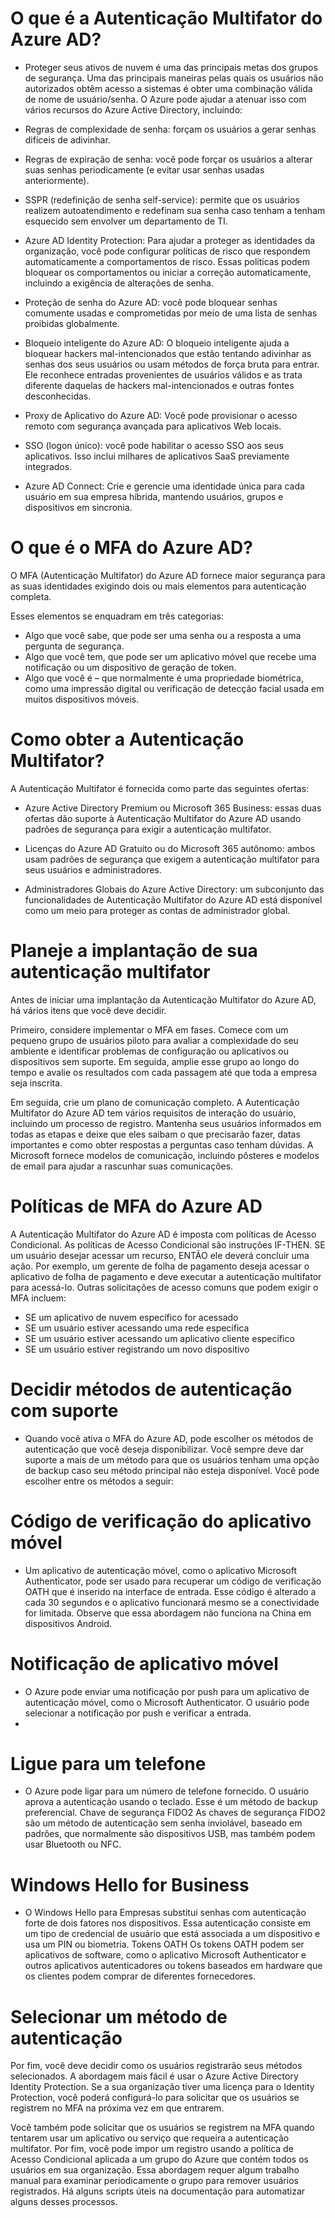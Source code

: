 # O que é a Autenticação Multifator do Azure AD?

- Proteger seus ativos de nuvem é uma das principais metas dos grupos de segurança. Uma das principais maneiras pelas quais os usuários não autorizados obtêm acesso a sistemas é obter uma combinação válida de nome de usuário/senha. O Azure pode ajudar a atenuar isso com vários recursos do Azure Active Directory, incluindo:

- Regras de complexidade de senha: forçam os usuários a gerar senhas difíceis de adivinhar.

- Regras de expiração de senha: você pode forçar os usuários a alterar suas senhas periodicamente (e evitar usar senhas usadas anteriormente).

- SSPR (redefinição de senha self-service): permite que os usuários realizem autoatendimento e redefinam sua senha caso tenham a tenham esquecido sem envolver um departamento de TI.

- Azure AD Identity Protection: Para ajudar a proteger as identidades da organização, você pode configurar políticas de risco que respondem automaticamente a comportamentos de risco. Essas políticas podem bloquear os comportamentos ou iniciar a correção automaticamente, incluindo a exigência de alterações de senha.

- Proteção de senha do Azure AD: você pode bloquear senhas comumente usadas e comprometidas por meio de uma lista de senhas proibidas globalmente.

- Bloqueio inteligente do Azure AD: O bloqueio inteligente ajuda a bloquear hackers mal-intencionados que estão tentando adivinhar as senhas dos seus usuários ou usam métodos de força bruta para entrar. Ele reconhece entradas provenientes de usuários válidos e as trata diferente daquelas de hackers mal-intencionados e outras fontes desconhecidas.

- Proxy de Aplicativo do Azure AD: Você pode provisionar o acesso remoto com segurança avançada para aplicativos Web locais.

- SSO (logon único): você pode habilitar o acesso SSO aos seus aplicativos. Isso inclui milhares de aplicativos SaaS previamente integrados.

- Azure AD Connect: Crie e gerencie uma identidade única para cada usuário em sua empresa híbrida, mantendo usuários, grupos e dispositivos em sincronia.

# O que é o MFA do Azure AD?
O MFA (Autenticação Multifator) do Azure AD fornece maior segurança para as suas identidades exigindo dois ou mais elementos para autenticação completa.

Esses elementos se enquadram em três categorias:

- Algo que você sabe, que pode ser uma senha ou a resposta a uma pergunta de segurança.
- Algo que você tem, que pode ser um aplicativo móvel que recebe uma notificação ou um dispositivo de geração de token.
- Algo que você é – que normalmente é uma propriedade biométrica, como uma impressão digital ou verificação de detecção facial usada em muitos dispositivos móveis.


# Como obter a Autenticação Multifator?
A Autenticação Multifator é fornecida como parte das seguintes ofertas:

- Azure Active Directory Premium ou Microsoft 365 Business: essas duas ofertas dão suporte à Autenticação Multifator do Azure AD usando padrões de segurança para exigir a autenticação multifator.

- Licenças do Azure AD Gratuito ou do Microsoft 365 autônomo: ambos usam padrões de segurança que exigem a autenticação multifator para seus usuários e administradores.

- Administradores Globais do Azure Active Directory: um subconjunto das funcionalidades de Autenticação Multifator do Azure AD está disponível como um meio para proteger as contas de administrador global.

# Planeje a implantação de sua autenticação multifator

Antes de iniciar uma implantação da Autenticação Multifator do Azure AD, há vários itens que você deve decidir.

Primeiro, considere implementar o MFA em fases. Comece com um pequeno grupo de usuários piloto para avaliar a complexidade do seu ambiente e identificar problemas de configuração ou aplicativos ou dispositivos sem suporte. Em seguida, amplie esse grupo ao longo do tempo e avalie os resultados com cada passagem até que toda a empresa seja inscrita.

Em seguida, crie um plano de comunicação completo. A Autenticação Multifator do Azure AD tem vários requisitos de interação do usuário, incluindo um processo de registro. Mantenha seus usuários informados em todas as etapas e deixe que eles saibam o que precisarão fazer, datas importantes e como obter respostas a perguntas caso tenham dúvidas. A Microsoft fornece modelos de comunicação, incluindo pôsteres e modelos de email para ajudar a rascunhar suas comunicações.

# Políticas de MFA do Azure AD
A Autenticação Multifator do Azure AD é imposta com políticas de Acesso Condicional. As políticas de Acesso Condicional são instruções IF-THEN. SE um usuário desejar acessar um recurso, ENTÃO ele deverá concluir uma ação. Por exemplo, um gerente de folha de pagamento deseja acessar o aplicativo de folha de pagamento e deve executar a autenticação multifator para acessá-lo. Outras solicitações de acesso comuns que podem exigir o MFA incluem:

- SE um aplicativo de nuvem específico for acessado
- SE um usuário estiver acessando uma rede específica
- SE um usuário estiver acessando um aplicativo cliente específico
- SE um usuário estiver registrando um novo dispositivo

# Decidir métodos de autenticação com suporte

- Quando você ativa o MFA do Azure AD, pode escolher os métodos de autenticação que você deseja disponibilizar. Você sempre deve dar suporte a mais de um método para que os usuários tenham uma opção de backup caso seu método principal não esteja disponível. Você pode escolher entre os métodos a seguir:

# Código de verificação do aplicativo móvel	

- Um aplicativo de autenticação móvel, como o aplicativo Microsoft Authenticator, pode ser usado para recuperar um código de verificação OATH que é inserido na interface de entrada. Esse código é alterado a cada 30 segundos e o aplicativo funcionará mesmo se a conectividade for limitada. Observe que essa abordagem não funciona na China em dispositivos Android.

#  Notificação de aplicativo móvel	
- O Azure pode enviar uma notificação por push para um aplicativo de autenticação móvel, como o Microsoft Authenticator. O usuário pode selecionar a notificação por push e verificar a entrada.
- 
 # Ligue para um telefone	
 
- O Azure pode ligar para um número de telefone fornecido. O usuário aprova a autenticação usando o teclado. Esse é um método de backup preferencial.
Chave de segurança FIDO2	As chaves de segurança FIDO2 são um método de autenticação sem senha inviolável, baseado em padrões, que normalmente são dispositivos USB, mas também podem usar Bluetooth ou NFC.

# Windows Hello for Business	

- O Windows Hello para Empresas substitui senhas com autenticação forte de dois fatores nos dispositivos. Essa autenticação consiste em um tipo de credencial de usuário que está associada a um dispositivo e usa um PIN ou biometria.
Tokens OATH	Os tokens OATH podem ser aplicativos de software, como o aplicativo Microsoft Authenticator e outros aplicativos autenticadores ou tokens baseados em hardware que os clientes podem comprar de diferentes fornecedores.

# Selecionar um método de autenticação

Por fim, você deve decidir como os usuários registrarão seus métodos selecionados. A abordagem mais fácil é usar o Azure Active Directory Identity Protection. Se a sua organização tiver uma licença para o Identity Protection, você poderá configurá-lo para solicitar que os usuários se registrem no MFA na próxima vez em que entrarem.

Você também pode solicitar que os usuários se registrem na MFA quando tentarem usar um aplicativo ou serviço que requeira a autenticação multifator. Por fim, você pode impor um registro usando a política de Acesso Condicional aplicada a um grupo do Azure que contém todos os usuários em sua organização. Essa abordagem requer algum trabalho manual para examinar periodicamente o grupo para remover usuários registrados. Há alguns scripts úteis na documentação para automatizar alguns desses processos.
